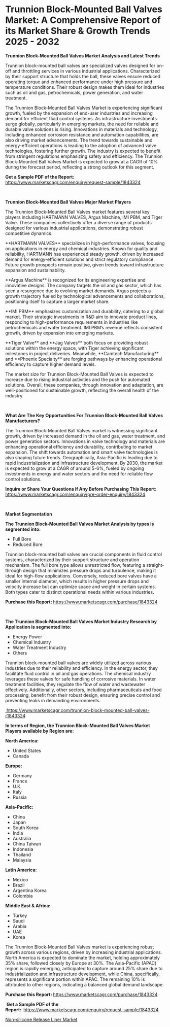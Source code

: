 <p><h1>Trunnion Block-Mounted Ball Valves Market: A Comprehensive Report of its Market Share & Growth Trends 2025 - 2032</h1></p><p><strong>Trunnion Block-Mounted Ball Valves Market Analysis and Latest Trends</strong></p>
<p><p>Trunnion block-mounted ball valves are specialized valves designed for on-off and throttling services in various industrial applications. Characterized by their support structure that holds the ball, these valves ensure reduced operating torque and enhanced performance under high pressure and temperature conditions. Their robust design makes them ideal for industries such as oil and gas, petrochemicals, power generation, and water treatment.</p><p>The Trunnion Block-Mounted Ball Valves Market is experiencing significant growth, fueled by the expansion of end-user industries and increasing demand for efficient fluid control systems. As infrastructure investments surge globally, particularly in emerging markets, the need for reliable and durable valve solutions is rising. Innovations in materials and technology, including enhanced corrosion resistance and automation capabilities, are also driving market advancements. The trend towards sustainable and energy-efficient operations is leading to the adoption of advanced valve technologies, fostering further growth. The industry is expected to benefit from stringent regulations emphasizing safety and efficiency. The Trunnion Block-Mounted Ball Valves Market is expected to grow at a CAGR of 10% during the forecast period, reflecting a strong outlook for this segment.</p></p>
<p><strong>Get a Sample PDF of the Report:&nbsp;</strong> <a href="https://www.marketscagr.com/enquiry/request-sample/1843324?utm_campaign=2334&utm_medium=2&utm_source=Github&utm_content=ia&utm_term=28022025&utm_id=trunnion-block-mounted-ball-valves">https://www.marketscagr.com/enquiry/request-sample/1843324</a></p>
<p>&nbsp;</p>
<p><strong>Trunnion Block-Mounted Ball Valves Major Market Players</strong></p>
<p><p>The Trunnion Block-Mounted Ball Valves market features several key players including HARTMANN VALVES, Argus Machine, IMI PBM, and Tiger Valve. These companies collectively offer a diverse range of products designed for various industrial applications, demonstrating robust competitive dynamics.</p><p>**HARTMANN VALVES** specializes in high-performance valves, focusing on applications in energy and chemical industries. Known for quality and reliability, HARTMANN has experienced steady growth, driven by increased demand for energy-efficient solutions and strict regulatory compliance. Future growth prospects remain positive, given trends toward infrastructure expansion and sustainability.</p><p>**Argus Machine** is recognized for its engineering expertise and innovative designs. The company targets the oil and gas sector, which has seen a resurgence due to evolving market demands. Argus projects a growth trajectory fueled by technological advancements and collaborations, positioning itself to capture a larger market share.</p><p>**IMI PBM** emphasizes customization and durability, catering to a global market. Their strategic investments in R&D aim to innovate product lines, responding to high-performance requirements in industries like petrochemicals and water treatment. IMI PBM’s revenue reflects consistent growth, driven by expansion into emerging markets.</p><p>**Tiger Valve** and **Jag Valves** both focus on providing robust solutions within the energy space, with Tiger achieving significant milestones in project deliveries. Meanwhile, **Camtech Manufacturing** and **Phoenix Specialty** are forging pathways by enhancing operational efficiency to capture higher demand levels.</p><p>The market size for Trunnion Block-Mounted Ball Valves is expected to increase due to rising industrial activities and the push for automated solutions. Overall, these companies, through innovation and adaptation, are well-positioned for sustainable growth, reflecting the overall health of the industry.</p></p>
<p>&nbsp;</p>
<p><strong>What Are The Key Opportunities For Trunnion Block-Mounted Ball Valves Manufacturers?</strong></p>
<p><p>The Trunnion Block-Mounted Ball Valves market is witnessing significant growth, driven by increased demand in the oil and gas, water treatment, and power generation sectors. Innovations in valve technology and materials are enhancing operational efficiency and durability, contributing to market expansion. The shift towards automation and smart valve technologies is also shaping future trends. Geographically, Asia-Pacific is leading due to rapid industrialization and infrastructure development. By 2030, the market is expected to grow at a CAGR of around 5-6%, fueled by ongoing investments in energy and water sectors and the need for reliable flow control solutions.</p></p>
<p><strong>Inquire or Share Your Questions If Any Before Purchasing This Report:</strong> <a href="https://www.marketscagr.com/enquiry/pre-order-enquiry/1843324?utm_campaign=2334&utm_medium=2&utm_source=Github&utm_content=ia&utm_term=28022025&utm_id=trunnion-block-mounted-ball-valves">https://www.marketscagr.com/enquiry/pre-order-enquiry/1843324</a></p>
<p>&nbsp;</p>
<p><strong>Market Segmentation</strong></p>
<p><strong>The Trunnion Block-Mounted Ball Valves Market Analysis by types is segmented into:</strong></p>
<p><ul><li>Full Bore</li><li>Reduced Bore</li></ul></p>
<p><p>Trunnion block-mounted ball valves are crucial components in fluid control systems, characterized by their support structure and operation mechanism. The full bore type allows unrestricted flow, featuring a straight-through design that minimizes pressure drops and turbulence, making it ideal for high-flow applications. Conversely, reduced bore valves have a smaller internal diameter, which results in higher pressure drops and velocity increase but can optimize space and weight in certain systems. Both types cater to distinct operational needs within various industries.</p></p>
<p><strong>Purchase this Report:&nbsp;</strong><a href="https://www.marketscagr.com/purchase/1843324?utm_campaign=2334&utm_medium=2&utm_source=Github&utm_content=ia&utm_term=28022025&utm_id=trunnion-block-mounted-ball-valves">https://www.marketscagr.com/purchase/1843324</a></p>
<p>&nbsp;</p>
<p><strong>The Trunnion Block-Mounted Ball Valves Market Industry Research by Application is segmented into:</strong></p>
<p><ul><li>Energy Power</li><li>Chemical Industry</li><li>Water Treatment Industry</li><li>Others</li></ul></p>
<p><p>Trunnion block-mounted ball valves are widely utilized across various industries due to their reliability and efficiency. In the energy sector, they facilitate fluid control in oil and gas operations. The chemical industry leverages these valves for safe handling of corrosive materials. In water treatment facilities, they regulate the flow of water and wastewater effectively. Additionally, other sectors, including pharmaceuticals and food processing, benefit from their robust design, ensuring precise control and preventing leaks in demanding environments.</p></p>
<p><a href="https://www.marketscagr.com/trunnion-block-mounted-ball-valves-r1843324?utm_campaign=2334&utm_medium=2&utm_source=Github&utm_content=ia&utm_term=28022025&utm_id=trunnion-block-mounted-ball-valves">&nbsp;https://www.marketscagr.com/trunnion-block-mounted-ball-valves-r1843324</a></p>
<p><strong>In terms of Region, the Trunnion Block-Mounted Ball Valves Market Players available by Region are:</strong></p>
<p>
    <p> <strong> North America: </strong>
        <ul>
            <li>United States</li>
            <li>Canada</li>
        </ul>
        </p> 
    <p> <strong> Europe: </strong>
        <ul>
            <li>Germany</li>
            <li>France</li>
            <li>U.K.</li>
            <li>Italy</li>
            <li>Russia</li>
        </ul>
        </p> 
    <p> <strong> Asia-Pacific: </strong>
        <ul>
            <li>China</li>
            <li>Japan</li>
            <li>South Korea</li>
            <li>India</li>
            <li>Australia</li>
            <li>China Taiwan</li>
            <li>Indonesia</li>
            <li>Thailand</li>
            <li>Malaysia</li>
        </ul>
        </p> 
    <p> <strong> Latin America: </strong>
        <ul>
            <li>Mexico</li>
            <li>Brazil</li>
            <li>Argentina Korea</li>
            <li>Colombia</li>
        </ul>
        </p> 
    <p> <strong> Middle East & Africa: </strong>
        <ul>
            <li>Turkey</li>
            <li>Saudi</li>
            <li>Arabia</li>
            <li>UAE</li>
            <li>Korea</li>
        </ul>
    </p>
    </p>
<p><p>The Trunnion Block-Mounted Ball Valves market is experiencing robust growth across various regions, driven by increasing industrial applications. North America is expected to dominate the market, holding approximately 35% share, followed closely by Europe at 30%. The Asia-Pacific (APAC) region is rapidly emerging, anticipated to capture around 25% share due to industrialization and infrastructure development, while China, specifically, represents a significant portion within APAC. The remaining 10% is attributed to other regions, indicating a balanced global demand landscape.</p></p>
<p><strong>Purchase this Report: </strong><a href="https://www.marketscagr.com/purchase/1843324?utm_campaign=2334&utm_medium=2&utm_source=Github&utm_content=ia&utm_term=28022025&utm_id=trunnion-block-mounted-ball-valves">https://www.marketscagr.com/purchase/1843324</a></p>
<p>&nbsp;<strong>Get a Sample PDF of the Report:&nbsp;&nbsp;</strong><a href="https://www.marketscagr.com/enquiry/request-sample/1843324?utm_campaign=2334&utm_medium=2&utm_source=Github&utm_content=ia&utm_term=28022025&utm_id=trunnion-block-mounted-ball-valves">https://www.marketscagr.com/enquiry/request-sample/1843324</a></p>
<p><strong></strong></p>
<p><p><a href="https://github.com/salodipura00/Market-Research-Report-List-1/blob/main/non-silicone-release-liner-market.md?utm_campaign=2334&utm_medium=2&utm_source=Github&utm_content=ia&utm_term=28022025&utm_id=trunnion-block-mounted-ball-valves">Non-silicone Release Liner Market</a></p></p>